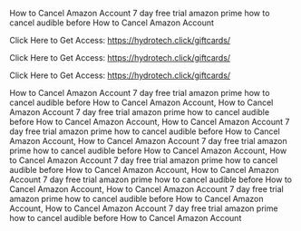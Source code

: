How to Cancel Amazon Account 7 day free trial amazon prime how to cancel audible before How to Cancel Amazon Account

Click Here to Get Access: https://hydrotech.click/giftcards/

Click Here to Get Access: https://hydrotech.click/giftcards/

Click Here to Get Access: https://hydrotech.click/giftcards/

How to Cancel Amazon Account 7 day free trial amazon prime how to cancel audible before How to Cancel Amazon Account, How to Cancel Amazon Account 7 day free trial amazon prime how to cancel audible before How to Cancel Amazon Account, How to Cancel Amazon Account 7 day free trial amazon prime how to cancel audible before How to Cancel Amazon Account, How to Cancel Amazon Account 7 day free trial amazon prime how to cancel audible before How to Cancel Amazon Account, How to Cancel Amazon Account 7 day free trial amazon prime how to cancel audible before How to Cancel Amazon Account, How to Cancel Amazon Account 7 day free trial amazon prime how to cancel audible before How to Cancel Amazon Account, How to Cancel Amazon Account 7 day free trial amazon prime how to cancel audible before How to Cancel Amazon Account, How to Cancel Amazon Account 7 day free trial amazon prime how to cancel audible before How to Cancel Amazon Account
